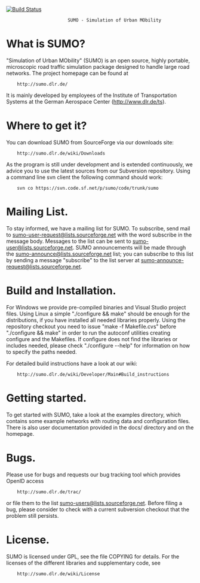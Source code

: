 [![Build Status](https://travis-ci.org/planetsumo/sumo.svg?branch=master)](https://travis-ci.org/planetsumo/sumo)

                           SUMO - Simulation of Urban MObility 



What is SUMO?
=============

"Simulation of Urban MObility" (SUMO) is an open source, highly portable, microscopic
road traffic simulation package designed to handle large road networks. The project
homepage can be found at

        http://sumo.dlr.de/

It is mainly developed by employees of the Institute of Transportation Systems
at the German Aerospace Center (http://www.dlr.de/ts).



Where to get it?
================

You can download SUMO from SourceForge via our downloads site:

        http://sumo.dlr.de/wiki/Downloads


As the program is still under development and is extended continuously, we advice you to
use the latest sources from our Subversion repository. Using a command line svn client
the following command should work:

        svn co https://svn.code.sf.net/p/sumo/code/trunk/sumo



Mailing List.
=============

To stay informed, we have a mailing list for SUMO. To subscribe, send mail to
sumo-user-request@lists.sourceforge.net with the word subscribe in the message body.
Messages to the list can be sent to sumo-user@lists.sourceforge.net.
SUMO announcements will be made through the sumo-announce@lists.sourceforge.net list;
you can subscribe to this list by sending a message "subscribe" to the list server at
sumo-announce-request@lists.sourceforge.net.



Build and Installation.
=======================

For Windows we provide pre-compiled binaries and Visual Studio project files.
Using Linux a simple "./configure && make" should be enough for the distributions, if you
have installed all needed libraries properly. Using the repository checkout you
need to issue "make -f Makefile.cvs" before "./configure && make" in order to run
the autoconf utilities creating configure and the Makefiles.
If configure does not find the libraries or includes needed, please check
"./configure --help" for information on how to specify the paths needed.

For detailed build instructions have a look at our wiki:

        http://sumo.dlr.de/wiki/Developer/Main#Build_instructions



Getting started.
================

To get started with SUMO, take a look at the examples directory, which contains
some example networks with routing data and configuration files.
There is also user documentation provided in the docs/ directory and on the
homepage.



Bugs.
=====

Please use for bugs and requests our bug tracking tool which provides OpenID access

        http://sumo.dlr.de/trac/

or file them to the list sumo-users@lists.sourceforge.net. Before
filing a bug, please consider to check with a current subversion checkout
that the problem still persists.



License.
========

SUMO is licensed under GPL, see the file COPYING for details. For the licenses of
the different libraries and supplementary code, see 

        http://sumo.dlr.de/wiki/License
